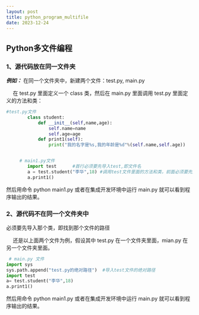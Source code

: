 ```yaml
---
layout: post
title: python_program_multifile
date: 2023-12-24
---
```


## Python多文件编程

### **1、源代码放在同一文件夹**

**_例如：_** 在同一个文件夹中，新建两个文件：test.py, main.py

&emsp; 在 test.py 里面定义一个 class 类，然后在 main.py 里面调用 test.py 里面定义的方法和类：

```python
#test.py文件
        class student:
            def __init__(self,name,age):
                self.name=name
                self.age=age
            def print1(self):
                print("我的名字是%s,我的年龄是%d"%(self.name,self.age))


     # main1.py文件
        import test      #首行必须要先导入test,即文件名
        a = test.student("李华",18) #调用test文件里面的方法和类，前面必须要先加上那个文件名
        a.print1()
```

然后用命令 python main1.py 或者在集成开发环境中运行 main.py 就可以看到程序输出的结果。

### **2、源代码不在同一个文件夹中**

必须要先导入那个类，即找到那个文件的路径

&emsp; 还是以上面两个文件为例，假设其中 test.py 在一个文件夹里面，mian.py 在另一个文件夹里面。

```python
 # main.py 文件
import sys
sys.path.append("test.py的绝对路径")  #导入test文件的绝对路径
import test
a= test.student("李华",18)
a.print1()

```

然后用命令 python main1.py 或者在集成开发环境中运行 main.py 就可以看到程序输出的结果。

